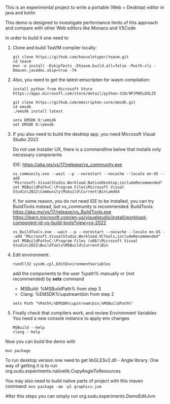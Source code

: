 This is an experimental project to write a portable (Web + Desktop) editor in java and kotlin

This demo is designed to investigate performance limits of this approach and compare with other Web editors like Monaco and VSCode

In order to build it one need to

1. Clone and build TeaVM compiler locally:

    ```
    git clone https://github.com/konsoletyper/teavm.git
    cd teavm 
    mvn -e install -DskipTests -Dteavm.build.all=false -Pwith-cli -Dmaven.javadoc.skip=true -T4
    ```

2. Also, you need to get the latest emscripten for wasm compilation:

    ```
    install python from Microsoft Store
    https://apps.microsoft.com/store/detail/python-310/9PJPW5LDXLZ5
   
    git clone https://github.com/emscripten-core/emsdk.git
    cd emsdk
    ./emsdk install latest
    ```  

    ```  
    setx EMSDK D:\emsdk  
    set EMSDK D:\emsdk  
    ```

3. If you also need to build the desktop app, you need Microsoft Visual Studio 2022

   Do not use installer UX, there is a commandline below that installs only necessary components

   IDE: https://aka.ms/vs/17/release/vs_community.exe
    ```
    vs_community.exe --wait --p --norestart --nocache --locale en-US --add "Microsoft.VisualStudio.Workload.NativeDesktop;includeRecommended"  
    set MSBuildPath=C:\Program Files\Microsoft Visual Studio\2022\Community\Msbuild\Current\Bin\amd64
    ```
   If, for some reason, you do not need IDE to be installed, you can try BuildTools instead, but vs_community is recommended:
   BuildTools: https://aka.ms/vs/17/release/vs_BuildTools.exe  
   https://learn.microsoft.com/en-us/visualstudio/install/workload-component-id-vs-build-tools?view=vs-2022
    ```
   vs_BuildTools.exe --wait --p --norestart --nocache --locale en-US --add "Microsoft.VisualStudio.Workload.VCTools;includeRecommended"  
   set MSBuildPath=C:\Program Files (x86)\Microsoft Visual Studio\2022\BuildTools\MSBuild\Current\Bin
   ```

4. Edit environment:
   ```
   rundll32 sysdm.cpl,EditEnvironmentVariables
   ```
   add the components to the user %path% manually or (not recommended) by **setx** command 
    - MSBuild: %MSBuildPath% from step 3 
    - Clang: %EMSDK%\upstream\bin from step 2
    ```
    setx Path "%Path%;%EMSDK%\upstream\bin;%MSBuildPath%" 
    ```

5. Finally check that compilers work, and review Environment Variables
   You need a new console instance to apply env changes
    ```
   MSBuild --help
   clang --help
    ```
Now you can build the demo with

`mvn package`

To run desktop version one need to get libGLESv2.dll - Angle library.
One way of getting it is to run org.sudu.experiments.nativelib.CopyAngleToResources

You may also need to build native parts of project with this maven command:
`mvn package -am -pl graphics-jvm`

After this steps you can simply run org.sudu.experiments.DemoEditJvm
